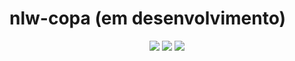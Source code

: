 # nlw-copa (em desenvolvimento)

 <p align='center'>
<img src="https://img.shields.io/github/repo-size/Savio-Anjos/nlw-copa?color=fbbf24">
<img src="https://img.shields.io/github/languages/count/Savio-Anjos/nlw-copa?color=fbbf24">
<img src="https://img.shields.io/github/last-commit/Savio-Anjos/nlw-copa?color=fbbf24">
</p>
